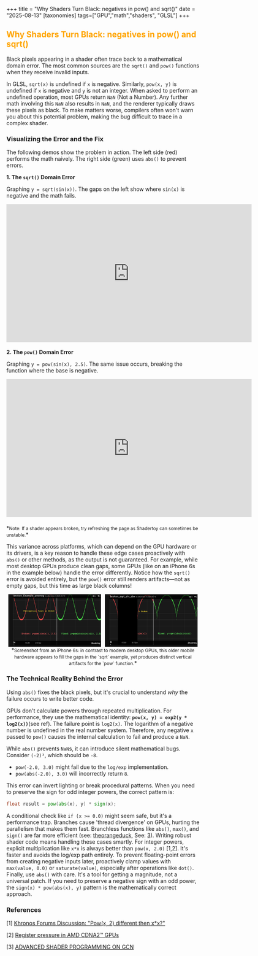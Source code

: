 +++
title = "Why Shaders Turn Black: negatives in pow() and sqrt()"
date = "2025-08-13"
[taxonomies]
tags=["GPU","math","shaders", "GLSL"]
+++

## <span style="color:orange;">Why Shaders Turn Black: negatives in pow() and sqrt()</span>

Black pixels appearing in a shader often trace back to a mathematical domain error. The most common sources are the `sqrt()` and `pow()` functions when they receive invalid inputs.

In GLSL, `sqrt(x)` is undefined if `x` is negative. Similarly, `pow(x, y)` is undefined if `x` is negative and `y` is not an integer. When asked to perform an undefined operation, most GPUs return `NaN` (Not a Number). Any further math involving this `NaN` also results in `NaN`, and the renderer typically draws these pixels as black. To make matters worse, compilers often won't warn you about this potential problem, making the bug difficult to trace in a complex shader.

### Visualizing the Error and the Fix

The following demos show the problem in action. The left side (red) performs the math naively. The right side (green) uses `abs()` to prevent errors.

**1. The `sqrt()` Domain Error**

Graphing `y = sqrt(sin(x))`. The gaps on the left show where `sin(x)` is negative and the math fails.
<div align="center">

<iframe width="640" height="360" frameborder="0" src="https://www.shadertoy.com/embed/W3yXWc?gui=true&t=10&paused=true&muted=false" allowfullscreen></iframe>

</div>

**2. The `pow()` Domain Error**

Graphing `y = pow(sin(x), 2.5)`. The same issue occurs, breaking the function where the base is negative.
<div align="center">

<iframe width="640" height="360" frameborder="0" src="https://www.shadertoy.com/embed/33GSDc?gui=true&t=10&paused=true&muted=false" allowfullscreen></iframe>
</div>
<br>
*<small>Note: If a shader appears broken, try refreshing the page as Shadertoy can sometimes be unstable.</small>*

This variance across platforms, which can depend on the GPU hardware or its drivers, is a key reason to handle these edge cases proactively with `abs()` or other methods, as the output is not guaranteed. For example, while most desktop GPUs produce clean gaps, some GPUs (like on an iPhone 6s in the example below) handle the error differently. Notice how the `sqrt()` error is avoided entirely, but the `pow()` error still renders artifacts—not as empty gaps, but this time as large black columns!

<div align="center" style="display: flex; justify-content: center; gap: 10px; flex-wrap: wrap;">
    <img src="/images/iphone6s_1.jpg" width="48%" alt="iPhone 6s screenshot of sqrt shader without gaps">
    <img src="/images/iphone6s_2.jpg" width="48%" alt="iPhone 6s screenshot of pow shader with black columns">
</div>
<center>
*<small>Screenshot from an iPhone 6s: in contrast to modern desktop GPUs, this older mobile hardware appears to fill the gaps in the `sqrt` example, yet produces distinct vertical artifacts for the `pow` function.</small>*
</center>

### The Technical Reality Behind the Error

Using `abs()` fixes the black pixels, but it's crucial to understand *why* the failure occurs to write better code.

GPUs don't calculate powers through repeated multiplication. For performance, they use the mathematical identity: **`pow(x, y) = exp2(y * log2(x))`**(see ref). The failure point is `log2(x)`. The logarithm of a negative number is undefined in the real number system. Therefore, any negative `x` passed to `pow()` causes the internal calculation to fail and produce a `NaN`.

While `abs()` prevents `NaN`s, it can introduce silent mathematical bugs. Consider `(-2)³`, which should be `-8`.

- `pow(-2.0, 3.0)` might fail due to the `log/exp` implementation.
- `pow(abs(-2.0), 3.0)` will incorrectly return `8`.

This error can invert lighting or break procedural patterns. When you need to preserve the sign for odd integer powers, the correct pattern is:

```glsl
float result = pow(abs(x), y) * sign(x);
```

A conditional check like `if (x >= 0.0)` might seem safe, but it's a performance trap. Branches cause 'thread divergence' on GPUs, hurting the parallelism that makes them fast. Branchless functions like `abs()`, `max()`, and `sign()` are far more efficient  (see: [theorangeduck](https://theorangeduck.com/page/avoiding-shader-conditionals), See: [3](https://gpuopen.com/download/GDC2017-Advanced-Shader-Programming-On-GCN.pdf)). 
Writing robust shader code means handling these cases smartly. For integer powers, explicit multiplication like `x*x` is always better than `pow(x, 2.0)` [1,2]. It's faster and avoids the log/exp path entirely. To prevent floating-point errors from creating negative inputs later, proactively clamp values with `max(value, 0.0)` or `saturate(value)`, especially after operations like `dot()`.
Finally, use `abs()` with care. It's a tool for getting a magnitude, not a universal patch. If you need to preserve a negative sign with an odd power, the `sign(x) * pow(abs(x), y)` pattern is the mathematically correct approach.

### References

[1] [Khronos Forums Discussion: "Pow(x, 2) different then x*x?"](https://community.khronos.org/t/pow-x-2-different-then-x-x/70839/3)

[2] [Register pressure in AMD CDNA2™ GPUs](https://gpuopen.com/learn/amd-lab-notes/amd-lab-notes-register-pressure-readme/)

[3] [ADVANCED SHADER PROGRAMMING ON GCN](https://gpuopen.com/download/GDC2017-Advanced-Shader-Programming-On-GCN.pdf) 
